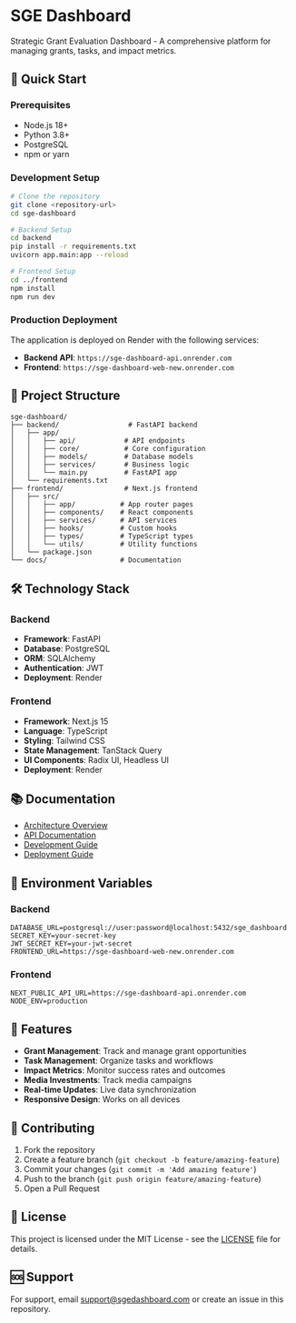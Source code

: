 # SGE Dashboard

Strategic Grant Evaluation Dashboard - A comprehensive platform for managing grants, tasks, and impact metrics.

## 🚀 Quick Start

### Prerequisites
- Node.js 18+ 
- Python 3.8+
- PostgreSQL
- npm or yarn

### Development Setup

```bash
# Clone the repository
git clone <repository-url>
cd sge-dashboard

# Backend Setup
cd backend
pip install -r requirements.txt
uvicorn app.main:app --reload

# Frontend Setup  
cd ../frontend
npm install
npm run dev
```

### Production Deployment

The application is deployed on Render with the following services:

- **Backend API**: `https://sge-dashboard-api.onrender.com`
- **Frontend**: `https://sge-dashboard-web-new.onrender.com`

## 📁 Project Structure

```
sge-dashboard/
├── backend/                 # FastAPI backend
│   ├── app/
│   │   ├── api/            # API endpoints
│   │   ├── core/           # Core configuration
│   │   ├── models/         # Database models
│   │   ├── services/       # Business logic
│   │   └── main.py         # FastAPI app
│   └── requirements.txt
├── frontend/               # Next.js frontend
│   ├── src/
│   │   ├── app/           # App router pages
│   │   ├── components/    # React components
│   │   ├── services/      # API services
│   │   ├── hooks/         # Custom hooks
│   │   ├── types/         # TypeScript types
│   │   └── utils/         # Utility functions
│   └── package.json
└── docs/                  # Documentation
```

## 🛠️ Technology Stack

### Backend
- **Framework**: FastAPI
- **Database**: PostgreSQL
- **ORM**: SQLAlchemy
- **Authentication**: JWT
- **Deployment**: Render

### Frontend
- **Framework**: Next.js 15
- **Language**: TypeScript
- **Styling**: Tailwind CSS
- **State Management**: TanStack Query
- **UI Components**: Radix UI, Headless UI
- **Deployment**: Render

## 📚 Documentation

- [Architecture Overview](./docs/architecture/README.md)
- [API Documentation](./docs/api/README.md)
- [Development Guide](./docs/development/README.md)
- [Deployment Guide](./docs/deployment/README.md)

## 🔧 Environment Variables

### Backend
```env
DATABASE_URL=postgresql://user:password@localhost:5432/sge_dashboard
SECRET_KEY=your-secret-key
JWT_SECRET_KEY=your-jwt-secret
FRONTEND_URL=https://sge-dashboard-web-new.onrender.com
```

### Frontend
```env
NEXT_PUBLIC_API_URL=https://sge-dashboard-api.onrender.com
NODE_ENV=production
```

## 🚀 Features

- **Grant Management**: Track and manage grant opportunities
- **Task Management**: Organize tasks and workflows
- **Impact Metrics**: Monitor success rates and outcomes
- **Media Investments**: Track media campaigns
- **Real-time Updates**: Live data synchronization
- **Responsive Design**: Works on all devices

## 🤝 Contributing

1. Fork the repository
2. Create a feature branch (`git checkout -b feature/amazing-feature`)
3. Commit your changes (`git commit -m 'Add amazing feature'`)
4. Push to the branch (`git push origin feature/amazing-feature`)
5. Open a Pull Request

## 📄 License

This project is licensed under the MIT License - see the [LICENSE](LICENSE) file for details.

## 🆘 Support

For support, email support@sgedashboard.com or create an issue in this repository.
